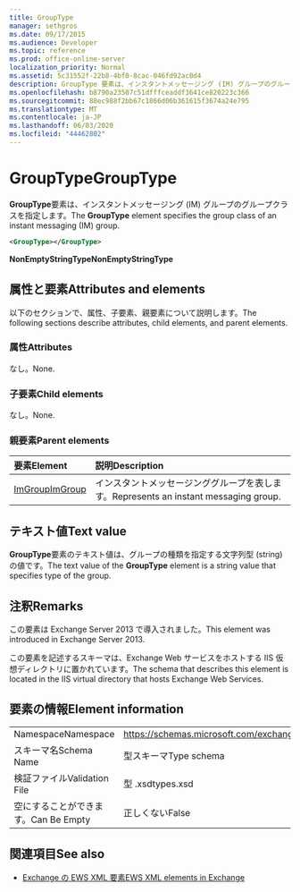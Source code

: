 ```yaml
---
title: GroupType
manager: sethgros
ms.date: 09/17/2015
ms.audience: Developer
ms.topic: reference
ms.prod: office-online-server
localization_priority: Normal
ms.assetid: 5c31552f-22b8-4bf0-8cac-046fd92ac0d4
description: GroupType 要素は、インスタントメッセージング (IM) グループのグループクラスを指定します。
ms.openlocfilehash: b8790a23507c51dfffceaddf3641ce820223c366
ms.sourcegitcommit: 88ec988f2bb67c1866d06b361615f3674a24e795
ms.translationtype: MT
ms.contentlocale: ja-JP
ms.lasthandoff: 06/03/2020
ms.locfileid: "44462802"
---
```

# <a name="grouptype"></a><span data-ttu-id="8d1ca-103">GroupType</span><span class="sxs-lookup"><span data-stu-id="8d1ca-103">GroupType</span></span>

<span data-ttu-id="8d1ca-104">**GroupType**要素は、インスタントメッセージング (IM) グループのグループクラスを指定します。</span><span class="sxs-lookup"><span data-stu-id="8d1ca-104">The **GroupType** element specifies the group class of an instant messaging (IM) group.</span></span> 
  
```XML
<GroupType></GroupType>
```

 <span data-ttu-id="8d1ca-105">**NonEmptyStringType**</span><span class="sxs-lookup"><span data-stu-id="8d1ca-105">**NonEmptyStringType**</span></span>
## <a name="attributes-and-elements"></a><span data-ttu-id="8d1ca-106">属性と要素</span><span class="sxs-lookup"><span data-stu-id="8d1ca-106">Attributes and elements</span></span>

<span data-ttu-id="8d1ca-107">以下のセクションで、属性、子要素、親要素について説明します。</span><span class="sxs-lookup"><span data-stu-id="8d1ca-107">The following sections describe attributes, child elements, and parent elements.</span></span>
  
### <a name="attributes"></a><span data-ttu-id="8d1ca-108">属性</span><span class="sxs-lookup"><span data-stu-id="8d1ca-108">Attributes</span></span>

<span data-ttu-id="8d1ca-109">なし。</span><span class="sxs-lookup"><span data-stu-id="8d1ca-109">None.</span></span>
  
### <a name="child-elements"></a><span data-ttu-id="8d1ca-110">子要素</span><span class="sxs-lookup"><span data-stu-id="8d1ca-110">Child elements</span></span>

<span data-ttu-id="8d1ca-111">なし。</span><span class="sxs-lookup"><span data-stu-id="8d1ca-111">None.</span></span>
  
### <a name="parent-elements"></a><span data-ttu-id="8d1ca-112">親要素</span><span class="sxs-lookup"><span data-stu-id="8d1ca-112">Parent elements</span></span>

|<span data-ttu-id="8d1ca-113">**要素**</span><span class="sxs-lookup"><span data-stu-id="8d1ca-113">**Element**</span></span>|<span data-ttu-id="8d1ca-114">**説明**</span><span class="sxs-lookup"><span data-stu-id="8d1ca-114">**Description**</span></span>|
|:-----|:-----|
|[<span data-ttu-id="8d1ca-115">ImGroup</span><span class="sxs-lookup"><span data-stu-id="8d1ca-115">ImGroup</span></span>](imgroup.md) <br/> |<span data-ttu-id="8d1ca-116">インスタントメッセージンググループを表します。</span><span class="sxs-lookup"><span data-stu-id="8d1ca-116">Represents an instant messaging group.</span></span>  <br/> |
   
## <a name="text-value"></a><span data-ttu-id="8d1ca-117">テキスト値</span><span class="sxs-lookup"><span data-stu-id="8d1ca-117">Text value</span></span>

<span data-ttu-id="8d1ca-118">**GroupType**要素のテキスト値は、グループの種類を指定する文字列型 (string) の値です。</span><span class="sxs-lookup"><span data-stu-id="8d1ca-118">The text value of the **GroupType** element is a string value that specifies type of the group.</span></span> 
  
## <a name="remarks"></a><span data-ttu-id="8d1ca-119">注釈</span><span class="sxs-lookup"><span data-stu-id="8d1ca-119">Remarks</span></span>

<span data-ttu-id="8d1ca-120">この要素は Exchange Server 2013 で導入されました。</span><span class="sxs-lookup"><span data-stu-id="8d1ca-120">This element was introduced in Exchange Server 2013.</span></span>
  
<span data-ttu-id="8d1ca-121">この要素を記述するスキーマは、Exchange Web サービスをホストする IIS 仮想ディレクトリに置かれています。</span><span class="sxs-lookup"><span data-stu-id="8d1ca-121">The schema that describes this element is located in the IIS virtual directory that hosts Exchange Web Services.</span></span>
  
## <a name="element-information"></a><span data-ttu-id="8d1ca-122">要素の情報</span><span class="sxs-lookup"><span data-stu-id="8d1ca-122">Element information</span></span>

|||
|:-----|:-----|
|<span data-ttu-id="8d1ca-123">Namespace</span><span class="sxs-lookup"><span data-stu-id="8d1ca-123">Namespace</span></span>  <br/> |https://schemas.microsoft.com/exchange/services/2006/types  <br/> |
|<span data-ttu-id="8d1ca-124">スキーマ名</span><span class="sxs-lookup"><span data-stu-id="8d1ca-124">Schema Name</span></span>  <br/> |<span data-ttu-id="8d1ca-125">型スキーマ</span><span class="sxs-lookup"><span data-stu-id="8d1ca-125">Type schema</span></span>  <br/> |
|<span data-ttu-id="8d1ca-126">検証ファイル</span><span class="sxs-lookup"><span data-stu-id="8d1ca-126">Validation File</span></span>  <br/> |<span data-ttu-id="8d1ca-127">型 .xsd</span><span class="sxs-lookup"><span data-stu-id="8d1ca-127">types.xsd</span></span>  <br/> |
|<span data-ttu-id="8d1ca-128">空にすることができます。</span><span class="sxs-lookup"><span data-stu-id="8d1ca-128">Can Be Empty</span></span>  <br/> |<span data-ttu-id="8d1ca-129">正しくない</span><span class="sxs-lookup"><span data-stu-id="8d1ca-129">False</span></span>  <br/> |
   
## <a name="see-also"></a><span data-ttu-id="8d1ca-130">関連項目</span><span class="sxs-lookup"><span data-stu-id="8d1ca-130">See also</span></span>



- [<span data-ttu-id="8d1ca-131">Exchange の EWS XML 要素</span><span class="sxs-lookup"><span data-stu-id="8d1ca-131">EWS XML elements in Exchange</span></span>](ews-xml-elements-in-exchange.md)

